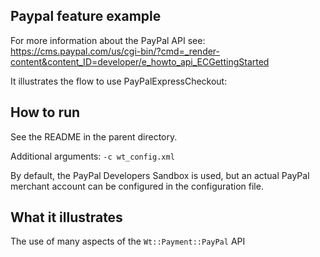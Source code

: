 Paypal feature example
---------------------

For more information about the PayPal API see:
https://cms.paypal.com/us/cgi-bin/?cmd=_render-content&content_ID=developer/e_howto_api_ECGettingStarted

It illustrates the flow to use PayPalExpressCheckout:

How to run
----------

See the README in the parent directory.

Additional arguments: `-c wt_config.xml`

By default, the PayPal Developers Sandbox is used, but an actual PayPal
merchant account can be configured in the configuration file.

What it illustrates
-------------------

The use of many aspects of the `Wt::Payment::PayPal` API
